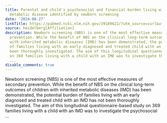 ```yaml
---
title: Parental and child's psychosocial and financial burden living with an inherited
  metabolic disease identified by newborn screening
date: '2024-08-27'
linkTitle: https://pubmed.ncbi.nlm.nih.gov/39189622/?utm_source=curl&utm_medium=rss&utm_campaign=pubmed-2&utm_content=1FakS-2QOkCT8HsMOQP1bCRQ4YzyumYOmxmF0moLsQ3dFB1E9V&fc=20220326224207&ff=20240827181517&v=2.18.0.post9+e462414
source: heidelberg[Affiliation]
description: Newborn screening (NBS) is one of the most effective measures of secondary
  prevention. While the benefit of NBS on the clinical long-term outcomes of children
  with inherited metabolic diseases (IMD) has been demonstrated, the potential burden
  of families living with an early diagnosed and treated child with an IMD has not
  been thoroughly investigated. The aim of this longitudinal questionnaire-based study
  on 369 families living with a child with an IMD was to investigate the psychosocial
  ...
disable_comments: true
---
```

Newborn screening (NBS) is one of the most effective measures of secondary prevention. While the benefit of NBS on the clinical long-term outcomes of children with inherited metabolic diseases (IMD) has been demonstrated, the potential burden of families living with an early diagnosed and treated child with an IMD has not been thoroughly investigated. The aim of this longitudinal questionnaire-based study on 369 families living with a child with an IMD was to investigate the psychosocial ...
